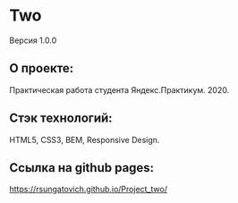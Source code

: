 # **Two**
Версия 1.0.0

## О проекте:
Практическая работа студента Яндекс.Практикум. 2020.

## Стэк технологий:
HTML5, CSS3, BEM, Responsive Design.

## Ссылка на github pages:
https://rsungatovich.github.io/Project_two/

